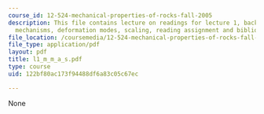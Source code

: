 ```yaml
---
course_id: 12-524-mechanical-properties-of-rocks-fall-2005
description: This file contains lecture on readings for lecture 1, background, deformation
  mechanisms, deformation modes, scaling, reading assignment and bibliography.
file_location: /coursemedia/12-524-mechanical-properties-of-rocks-fall-2005/122bf80ac173f94488df6a83c05c67ec_l1_m_m_a_s.pdf
file_type: application/pdf
layout: pdf
title: l1_m_m_a_s.pdf
type: course
uid: 122bf80ac173f94488df6a83c05c67ec

---
```

None